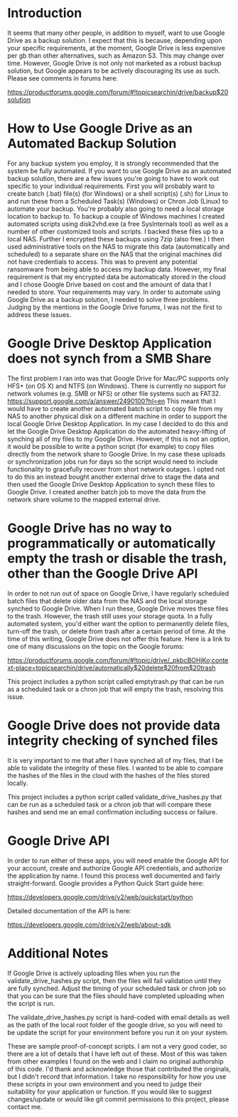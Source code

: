 # Introduction

It seems that many other people, in addition to myself, want to use Google Drive as a backup solution.  I expect that this is because, depending upon your specific requirements, at the moment, Google Drive is less expensive per gb than other alternatives, such as Amazon S3.  This may change over time.  However, Google Drive is not only not marketed as a robust backup solution, but Google appears to be actively discouraging its use as such.  Please see comments in forums here:

https://productforums.google.com/forum/#!topicsearchin/drive/backup$20solution

# How to Use Google Drive as an Automated Backup Solution

For any backup system you employ, it is strongly recommended that the system be fully automated.  If you want to use Google Drive as an automated backup solution, there are a few issues you're going to have to work out specific to your individual requirements.  First you will probably want to create batch (.bat) file(s) (for Windows) or a shell script(s) (.sh) for Linux to and run these from a Scheduled Task(s) (Windows) or Chron Job (Linux) to automate your backup.  You're probably also going to need a local storage location to backup to.  To backup a couple of Windows machines I created automated scripts using disk2vhd.exe (a free SysInternals tool) as well as a number of other customized tools and scripts.  I backed these files up to a local NAS.  Further I encrypted these backups using 7zip (also free.)  I then used administrative tools on the NAS to migrate this data (automatically and scheduled) to a separate share on the NAS that the original machines did not have credentials to access.  This was to prevent any potential ransomware from being able to access my backup data.  However, my final requirement is that my encrypted data be automatically stored in the cloud and I chose Google Drive based on cost and the amount of data that I needed to store.  Your requirements may vary.  In order to automate using Google Drive as a backup solution, I needed to solve three problems.  Judging by the mentions in the Google Drive forums, I was not the first to address these issues.

# Google Drive Desktop Application does not synch from a SMB Share

The first problem I ran into was that Google Drive for Mac/PC supports only HFS+ (on OS X) and NTFS (on Windows). There is currently no support for network volumes (e.g. SMB or NFS) or other file systems such as FAT32.  https://support.google.com/a/answer/2490100?hl=en  This meant that I would have to create another automated batch script to copy file from my NAS to another physical disk on a different machine in order to support the local Google Drive Desktop Application.  In my case I decided to do this and let the Google Drive Desktop Application do the automated heavy-lifting of synching all of my files to my Google Drive.  However, if this is not an option, it would be possible to write a python script (for example) to copy files directly from the network share to Google Drive.  In my case these uploads or synchronization jobs run for days so the script would need to include functionality to gracefully recover from short network outages.  I opted not to do this an instead bought another external drive to stage the data and then used the Google Drive Desktop Application to synch these files to Google Drive.  I created another batch job to move the data from the network share volume to the mapped external drive.

# Google Drive has no way to programmatically or automatically empty the trash or disable the trash, other than the Google Drive API

In order to not run out of space on Google Drive, I have regularly scheduled batch files that delete older data from the NAS and the local storage synched to Google Drive.  When I run these, Google Drive moves these files to the trash.  However, the trash still uses your storage quota.  In a fully automated system, you'd either want the option to permanently delete files, turn-off the trash, or delete from trash after a certain period of time.  At the time of this writing, Google Drive does not offer this feature.  Here is a link to one of many discussions on the topic on the Google forums:

https://productforums.google.com/forum/#!topic/drive/_pkbcBOHjKo;context-place=topicsearchin/drive/automatically$20delete$20from$20trash

This project includes a python script called emptytrash.py that can be run as a scheduled task or a chron job that will empty the trash, resolving this issue.

# Google Drive does not provide data integrity checking of synched files

It is very important to me that after I have synched all of my files, that I be able to validate the integrity of these files.  I wanted to be able to compare the hashes of the files in the cloud with the hashes of the files stored locally.

This project includes a python script called validate_drive_hashes.py that can be run as a scheduled task or a chron job that will compare these hashes and send me an email confirmation including success or failure.

# Google Drive API

In order to run either of these apps, you will need enable the Google API for your account, create and authorize Google API credentials, and authorize the application by name.  I found this process well documented and fairly straight-forward.  Google provides a Python Quick Start guide here:

https://developers.google.com/drive/v2/web/quickstart/python

Detailed documentation of the API is here:

https://developers.google.com/drive/v2/web/about-sdk

# Additional Notes

If Google Drive is actively uploading files when you run the validate_drive_hashes.py script, then the files will fail validation until they are fully synched.  Adjust the timing of your scheduled task or chron job so that you can be sure that the files should have completed uploading when the script is run.

The validate_drive_hashes.py script is hard-coded with email details as well as the path of the local root folder of the google drive, so you will need to be update the script for your environment before you run it on your system.

These are sample proof-of-concept scripts.  I am not a very good coder, so there are a lot of details that I have left out of these.  Most of this was taken from other examples I found on the web and I claim no original authorship of this code.  I'd thank and acknowledge those that contributed the originals, but I didn't record that information.  I take no responsibility for how you use these scripts in your own environment and you need to judge their suitability for your application or function.  If you would like to suggest changes/update or would like git commit permissions to this project, please contact me.
